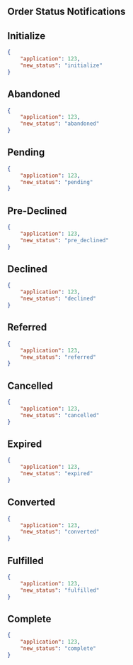 ## Order Status Notifications

## Initialize
```json
{
    "application": 123,
    "new_status": "initialize"
}
```

## Abandoned
```json
{
    "application": 123,
    "new_status": "abandoned"
}
```

## Pending
```json
{
    "application": 123,
    "new_status": "pending"
}
```

## Pre-Declined
```json
{
    "application": 123,
    "new_status": "pre_declined"
}
```

## Declined
```json
{
    "application": 123,
    "new_status": "declined"
}
```

## Referred
```json
{
    "application": 123,
    "new_status": "referred"
}
```

## Cancelled
```json
{
    "application": 123,
    "new_status": "cancelled"
}
```

## Expired
```json
{
    "application": 123,
    "new_status": "expired"
}
```

## Converted
```json
{
    "application": 123,
    "new_status": "converted"
}
```

## Fulfilled
```json
{
    "application": 123,
    "new_status": "fulfilled"
}
```

## Complete
```json
{
    "application": 123,
    "new_status": "complete"
}
```
